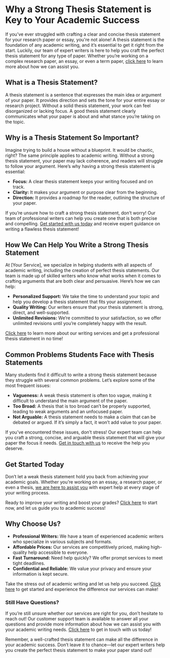 # Why a Strong Thesis Statement is Key to Your Academic Success

If you’ve ever struggled with crafting a clear and concise thesis statement for your research paper or essay, you're not alone! A thesis statement is the foundation of any academic writing, and it’s essential to get it right from the start. Luckily, our team of expert writers is here to help you craft the perfect thesis statement for any type of paper. Whether you’re working on a complex research paper, an essay, or even a term paper, [click here](https://tinyurl.com/topessay?keyword=is+a+thesis+statement) to learn more about how we can assist you.

## What is a Thesis Statement?

A thesis statement is a sentence that expresses the main idea or argument of your paper. It provides direction and sets the tone for your entire essay or research project. Without a solid thesis statement, your work can feel disorganized or lacking focus. A good thesis statement clearly communicates what your paper is about and what stance you’re taking on the topic.

## Why is a Thesis Statement So Important?

Imagine trying to build a house without a blueprint. It would be chaotic, right? The same principle applies to academic writing. Without a strong thesis statement, your paper may lack coherence, and readers will struggle to follow your argument. Here’s why having a strong thesis statement is essential:

- **Focus:** A clear thesis statement keeps your writing focused and on track.
- **Clarity:** It makes your argument or purpose clear from the beginning.
- **Direction:** It provides a roadmap for the reader, outlining the structure of your paper.

If you’re unsure how to craft a strong thesis statement, don’t worry! Our team of professional writers can help you create one that is both precise and compelling. [Get started with us today](https://tinyurl.com/topessay?keyword=is+a+thesis+statement) and receive expert guidance on writing a flawless thesis statement!

## How We Can Help You Write a Strong Thesis Statement

At [Your Service], we specialize in helping students with all aspects of academic writing, including the creation of perfect thesis statements. Our team is made up of skilled writers who know what works when it comes to crafting arguments that are both clear and persuasive. Here’s how we can help:

- **Personalized Support:** We take the time to understand your topic and help you develop a thesis statement that fits your assignment.
- **Quality Writing:** Our writers ensure that your thesis statement is strong, direct, and well-supported.
- **Unlimited Revisions:** We’re committed to your satisfaction, so we offer unlimited revisions until you’re completely happy with the result.

[Click here](https://tinyurl.com/topessay?keyword=is+a+thesis+statement) to learn more about our writing services and get a professional thesis statement in no time!

## Common Problems Students Face with Thesis Statements

Many students find it difficult to write a strong thesis statement because they struggle with several common problems. Let’s explore some of the most frequent issues:

- **Vagueness:** A weak thesis statement is often too vague, making it difficult to understand the main argument of the paper.
- **Too Broad:** A thesis that is too broad can’t be properly supported, leading to weak arguments and an unfocused paper.
- **Not Arguable:** A thesis statement needs to make a claim that can be debated or argued. If it’s simply a fact, it won’t add value to your paper.

If you’ve encountered these issues, don’t stress! Our expert team can help you craft a strong, concise, and arguable thesis statement that will give your paper the focus it needs. [Get in touch with us](https://tinyurl.com/topessay?keyword=is+a+thesis+statement) to receive the help you deserve.

## Get Started Today

Don’t let a weak thesis statement hold you back from achieving your academic goals. Whether you’re working on an essay, a research paper, or even a thesis, [we are here to assist you](https://tinyurl.com/topessay?keyword=is+a+thesis+statement) with expert help at every stage of your writing process.

Ready to improve your writing and boost your grades? [Click here](https://tinyurl.com/topessay?keyword=is+a+thesis+statement) to start now, and let us guide you to academic success!

## Why Choose Us?

- **Professional Writers:** We have a team of experienced academic writers who specialize in various subjects and formats.
- **Affordable Prices:** Our services are competitively priced, making high-quality help accessible to everyone.
- **Fast Turnaround:** Need help quickly? We offer prompt services to meet tight deadlines.
- **Confidential and Reliable:** We value your privacy and ensure your information is kept secure.

Take the stress out of academic writing and let us help you succeed. [Click here](https://tinyurl.com/topessay?keyword=is+a+thesis+statement) to get started and experience the difference our services can make!

### Still Have Questions?

If you’re still unsure whether our services are right for you, don’t hesitate to reach out! Our customer support team is available to answer all your questions and provide more information about how we can assist you with your academic writing needs. [Click here](https://tinyurl.com/topessay?keyword=is+a+thesis+statement) to get in touch with us today!

Remember, a well-crafted thesis statement can make all the difference in your academic success. Don’t leave it to chance—let our expert writers help you create the perfect thesis statement to make your paper stand out!
